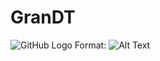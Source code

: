 # GranDT


![GitHub Logo](https://gyazo.com/f76427b2acf207375fe57e0232f07c9f)
Format: ![Alt Text](url)
